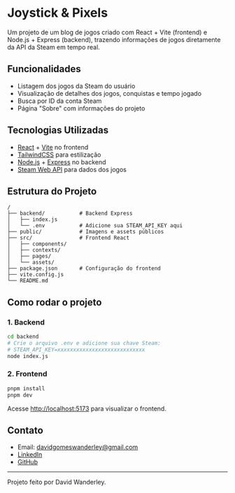 # Joystick & Pixels

Um projeto de um blog de jogos criado com React + Vite (frontend) e Node.js + Express (backend), trazendo informações de jogos diretamente da API da Steam em tempo real.

## Funcionalidades

- Listagem dos jogos da Steam do usuário
- Visualização de detalhes dos jogos, conquistas e tempo jogado
- Busca por ID da conta Steam
- Página "Sobre" com informações do projeto

## Tecnologias Utilizadas

- [React](https://react.dev/) + [Vite](https://vitejs.dev/) no frontend
- [TailwindCSS](https://tailwindcss.com/) para estilização
- [Node.js](https://nodejs.org/) + [Express](https://expressjs.com/) no backend
- [Steam Web API](https://developer.valvesoftware.com/wiki/Steam_Web_API) para dados dos jogos

## Estrutura do Projeto

```
/
├── backend/           # Backend Express
│   ├── index.js
│   └── .env           # Adicione sua STEAM_API_KEY aqui
├── public/            # Imagens e assets públicos
├── src/               # Frontend React
│   ├── components/
│   ├── contexts/
│   ├── pages/
│   └── assets/
├── package.json       # Configuração do frontend
├── vite.config.js
└── README.md
```

## Como rodar o projeto

### 1. Backend

```sh
cd backend
# Crie o arquivo .env e adicione sua chave Steam:
# STEAM_API_KEY=xxxxxxxxxxxxxxxxxxxxxxxxxxxx
node index.js
```

### 2. Frontend

```sh
pnpm install
pnpm dev
```

Acesse [http://localhost:5173](http://localhost:5173) para visualizar o frontend.

## Contato

- Email: davidgomeswanderley@gmail.com
- [LinkedIn](https://www.linkedin.com/in/dwanderley)
- [GitHub](https://github.com/DavidWanderley)

---

Projeto feito por David Wanderley.